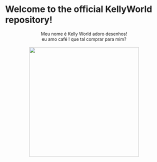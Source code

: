 # Welcome to the official KellyWorld repository!

<p align="center">
Meu nome é Kelly World adoro desenhos! <br> eu amo café ! que tal comprar para mim?
</br>
<br>
 <img src="https://raw.githubusercontent.com/sebastianjn/host/main/imagens/mimosa.png" width="350" height="350">

  </a>

</p>

